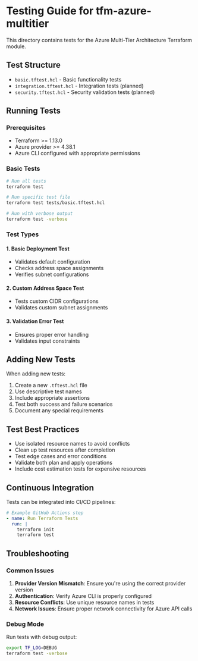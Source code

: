 # Testing Guide for tfm-azure-multitier

This directory contains tests for the Azure Multi-Tier Architecture Terraform module.

## Test Structure

- `basic.tftest.hcl` - Basic functionality tests
- `integration.tftest.hcl` - Integration tests (planned)
- `security.tftest.hcl` - Security validation tests (planned)

## Running Tests

### Prerequisites

- Terraform >= 1.13.0
- Azure provider >= 4.38.1
- Azure CLI configured with appropriate permissions

### Basic Tests

```bash
# Run all tests
terraform test

# Run specific test file
terraform test tests/basic.tftest.hcl

# Run with verbose output
terraform test -verbose
```

### Test Types

#### 1. Basic Deployment Test
- Validates default configuration
- Checks address space assignments
- Verifies subnet configurations

#### 2. Custom Address Space Test
- Tests custom CIDR configurations
- Validates custom subnet assignments

#### 3. Validation Error Test
- Ensures proper error handling
- Validates input constraints

## Adding New Tests

When adding new tests:

1. Create a new `.tftest.hcl` file
2. Use descriptive test names
3. Include appropriate assertions
4. Test both success and failure scenarios
5. Document any special requirements

## Test Best Practices

- Use isolated resource names to avoid conflicts
- Clean up test resources after completion
- Test edge cases and error conditions
- Validate both plan and apply operations
- Include cost estimation tests for expensive resources

## Continuous Integration

Tests can be integrated into CI/CD pipelines:

```yaml
# Example GitHub Actions step
- name: Run Terraform Tests
  run: |
    terraform init
    terraform test
```

## Troubleshooting

### Common Issues

1. **Provider Version Mismatch**: Ensure you're using the correct provider version
2. **Authentication**: Verify Azure CLI is properly configured
3. **Resource Conflicts**: Use unique resource names in tests
4. **Network Issues**: Ensure proper network connectivity for Azure API calls

### Debug Mode

Run tests with debug output:

```bash
export TF_LOG=DEBUG
terraform test -verbose
``` 
